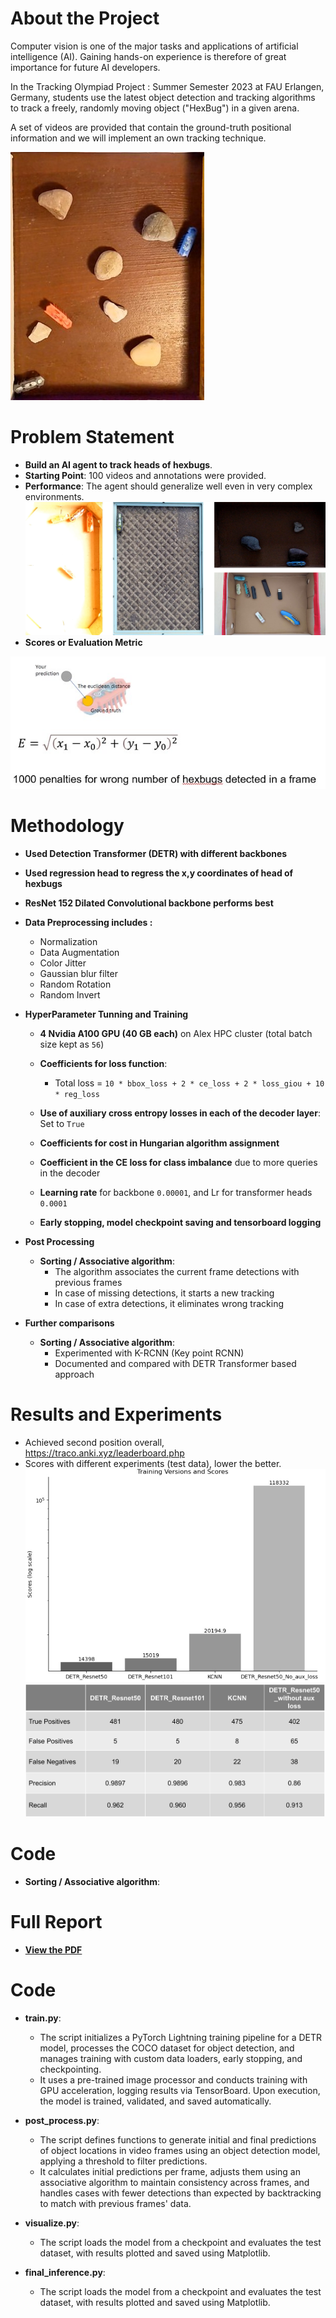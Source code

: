 # About the Project
Computer vision is one of the major tasks and applications of artificial intelligence (AI). Gaining hands-on experience is therefore of great importance for future AI developers. 

In the Tracking Olympiad Project : Summer Semester 2023 at FAU Erlangen, Germany, students use the latest object detection and tracking algorithms to track a freely, randomly moving object ("HexBug") in a given arena. 

A set of videos are provided that contain the ground-truth positional information and we will implement an own tracking technique. 

[![See Hexbugs](1.jpg)](https://youtube.com/shorts/V4Rl51bUAsw?feature=share)

# Problem Statement
- **Build an AI agent to track heads of hexbugs**.
- **Starting Point**: 100 videos and annotations were provided.
- **Performance**: The agent should generalize well even in very complex environments.
![Complex Enviornments](2.jpg)
- **Scores or Evaluation Metric**

![Scores](3.jpg)

# Methodology
- **Used Detection Transformer (DETR) with different backbones**
- **Used regression head to regress the x,y coordinates of head of hexbugs**
- **ResNet 152 Dilated Convolutional backbone performs best**
- **Data Preprocessing includes :**
  - Normalization
  - Data Augmentation
  - Color Jitter
  - Gaussian blur filter
  - Random Rotation
  - Random Invert

- **HyperParameter Tunning and Training**
  - **4 Nvidia A100 GPU (40 GB each)** on Alex HPC cluster (total batch size kept as `56`)
  - **Coefficients for loss function**:
    -   Total loss = `10 * bbox_loss + 2 * ce_loss + 2 * loss_giou + 10 * reg_loss`

  - **Use of auxiliary cross entropy losses in each of the decoder layer**: Set to `True`
  - **Coefficients for cost in Hungarian algorithm assignment**
  - **Coefficient in the CE loss for class imbalance** due to more queries in the decoder
  - **Learning rate** for backbone `0.00001`, and Lr for transformer heads `0.0001`
  - **Early stopping, model checkpoint saving and tensorboard logging**

- **Post Processing**
  - **Sorting / Associative algorithm**:
    -   The algorithm associates the current frame detections with previous frames
    -   In case of missing detections, it starts a new tracking
    -   In case of extra detections, it eliminates wrong tracking
   
- **Further comparisons**
  - **Sorting / Associative algorithm**:
    -  Experimented with K-RCNN (Key point RCNN)
    -  Documented and compared with DETR Transformer based approach

# Results and Experiments
  -  Achieved second position overall, https://traco.anki.xyz/leaderboard.php
  -  Scores with different experiments (test data), lower the better.
        ![Results](4.jpg)
        ![Results](5.jpg)

# Code
  - **Sorting / Associative algorithm**:

# Full Report 
  - **[View the PDF](Towards_Seamless_Hex-Bug_Tracking_Salil_Bhatnagar_23220858.pdf)**
    
# Code
- **train.py**:
  - The script initializes a PyTorch Lightning training pipeline for a DETR model, processes the COCO dataset for object detection, and manages training with custom data loaders, early stopping, and checkpointing.
  - It uses a pre-trained image processor and conducts training with GPU acceleration, logging results via TensorBoard. Upon execution, the model is trained, validated, and saved automatically.
 
- **post_process.py**:
  - The script defines functions to generate initial and final predictions of object locations in video frames using an object detection model, applying a threshold to filter predictions.
  - It calculates initial predictions per frame, adjusts them using an associative algorithm to maintain consistency across frames, and handles cases with fewer detections than expected by backtracking to match with previous frames' data. 
  
- **visualize.py**:
  - The script loads the model from a checkpoint and evaluates the test dataset, with results plotted and saved using Matplotlib.

- **final_inference.py**:
  - The script loads the model from a checkpoint and evaluates the test dataset, with results plotted and saved using Matplotlib.









